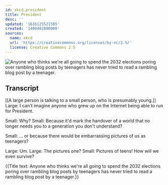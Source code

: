 ```yaml
---
id: xkcd.president
title: President
desc: ''
updated: '1616125521505'
created: '1400482800000'
sources:
  name: xkcd
  url: 'https://creativecommons.org/licenses/by-nc/2.5/'
  license: Creative Commons 2.5
---
```

![Anyone who thinks we're all going to spend the 2032 elections poring over rambling blog posts by teenagers has never tried to read a rambling blog post by a teenager.](https://imgs.xkcd.com/comics/president.png)

## Transcript
[[A large person is talking to a small person, who is presumably young.]]
Large: I can't imagine anyone who grew up on the Internet being able to run for President.

Small: Why?
Small: Because it'd mark the handover of a world that no longer needs you to a generation you don't understand?

Small: ... or because there would be embarrassing pictures of us as teenagers?

Large: Um.
Large: The pictures one?
Small: Pictures of teens!  How will we even survive?

{{Title text: Anyone who thinks we're all going to spend the 2032 elections poring over rambling blog posts by teenagers has never tried to read a rambling blog post by a teenager.}}
